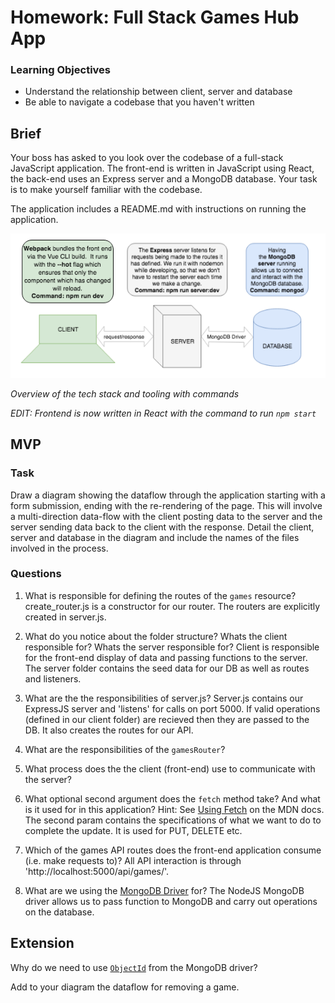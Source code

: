 # Homework: Full Stack Games Hub App

### Learning Objectives

- Understand the relationship between client, server and database
- Be able to navigate a codebase that you haven't written

## Brief

Your boss has asked to you look over the codebase of a full-stack JavaScript application. The front-end is written in JavaScript using React, the back-end uses an Express server and a MongoDB database. Your task is to make yourself familiar with the codebase.

The application includes a README.md with instructions on running the application.

![Overview of the tech stack and tooling with commands](images/tech_stack_with_commands.png)

*Overview of the tech stack and tooling with commands*

*EDIT: Frontend is now written in React with the command to run `npm start`*

## MVP

### Task

Draw a diagram showing the dataflow through the application starting with a form submission, ending with the re-rendering of the page. This will involve a multi-direction data-flow with the client posting data to the server and the server sending data back to the client with the response. Detail the client, server and database in the diagram and include the names of the files involved in the process.

### Questions

1. What is responsible for defining the routes of the `games` resource?
create_router.js is a constructor for our router. The routers are explicitly created in server.js.


2. What do you notice about the folder structure?  Whats the client responsible for? Whats the server responsible for?
Client is responsible for the front-end display of data and passing functions to the server. The server folder contains the seed data for our DB as well as routes and listeners.


3. What are the the responsibilities of server.js?
Server.js contains our ExpressJS server and 'listens' for calls on port 5000. If valid operations (defined in our client folder) are recieved then they are passed to the DB. It also creates the routes for our API.


4. What are the responsibilities of the `gamesRouter`?


5. What process does the the client (front-end) use to communicate with the server?


6. What optional second argument does the `fetch` method take? And what is it used for in this application? Hint: See [Using Fetch](https://developer.mozilla.org/en-US/docs/Web/API/Fetch_API/Using_Fetch) on the MDN docs.
The second param contains the specifications of what we want to do to complete the update. It is used for PUT, DELETE etc.


7. Which of the games API routes does the front-end application consume (i.e. make requests to)?
All API interaction is through 'http://localhost:5000/api/games/'.


8. What are we using the [MongoDB Driver](http://mongodb.github.io/node-mongodb-native/) for?
The NodeJS MongoDB driver allows us to pass function to MongoDB and carry out operations on the database.



## Extension

Why do we need to use [`ObjectId`](https://mongodb.github.io/node-mongodb-native/api-bson-generated/objectid.html) from the MongoDB driver?

Add to your diagram the dataflow for removing a game.
